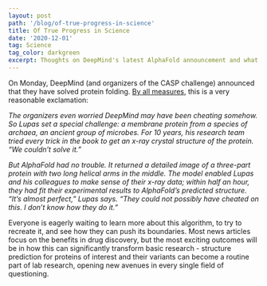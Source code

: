 ```yaml
---
layout: post
path: '/blog/of-true-progress-in-science'
title: Of True Progress in Science
date: '2020-12-01'
tag: Science
tag_color: darkgreen
excerpt: Thoughts on DeepMind's latest AlphaFold announcement and what it says about academic research today.
---
```


On Monday, DeepMind (and organizers of the CASP challenge) announced that they have solved protein folding.  [By all measures](https://www.sciencemag.org/news/2020/11/game-has-changed-ai-triumphs-solving-protein-structures), this is a very reasonable exclamation:


_The organizers even worried DeepMind may have been cheating somehow. So Lupas set a special challenge: a membrane protein from a species of archaea, an ancient group of microbes. For 10 years, his research team tried every trick in the book to get an x-ray crystal structure of the protein. “We couldn’t solve it.”_

_But AlphaFold had no trouble. It returned a detailed image of a three-part protein with two long helical arms in the middle. The model enabled Lupas and his colleagues to make sense of their x-ray data; within half an hour, they had fit their experimental results to AlphaFold’s predicted structure. “It’s almost perfect,” Lupas says. “They could not possibly have cheated on this. I don’t know how they do it.”_


Everyone is eagerly waiting to learn more about this algorithm, to try to recreate it, and see how they can push its boundaries. Most news articles focus on the benefits in drug discovery, but the most exciting outcomes will be in how this can significantly transform basic research - structure prediction for proteins of interest and their variants can become a routine part of lab research, opening new avenues in every single field of questioning. 
